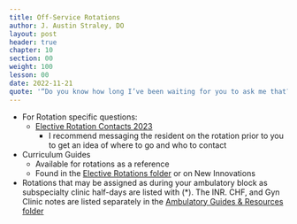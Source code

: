 ```yaml
---
title: Off-Service Rotations
author: J. Austin Straley, DO
layout: post
header: true
chapter: 10
section: 00
weight: 100
lesson: 00
date: 2022-11-21
quote: '“Do you know how long I’ve been waiting for you to ask me that?”'
---
```


- For Rotation specific questions:
	- [Elective Rotation Contacts 2023][1]
		- I recommend messaging the resident on the rotation prior to you to get an idea of where to go and who to contact
- Curriculum Guides
	- Available for rotations as a reference
	- Found in the [Elective Rotations folder][2] or on New Innovations 
- Rotations that may be assigned as during your ambulatory block as subspecialty clinic half-days are listed with (*). The INR. CHF, and Gyn Clinic notes are listed separately in the [Ambulatory Guides & Resources folder][3]

[1]: https://camcorg.sharepoint.com/:x:/r/sites/DPT_IAM_Internal_Medicine_Program_26296-Residents/Shared%20Documents/Residents/Elective%20Rotations/Elective%20Rotation%20Contacts%202022.xls?d=w6c9400520d494c408b880345b049f24d&csf=1&web=1&e=leoOfZ 
[2]: https://camcorg.sharepoint.com/:f:/r/sites/DPT_IAM_Internal_Medicine_Program_26296-Residents/Shared%20Documents/Residents/Elective%20Rotations?csf=1&web=1&e=cnnc4s
[3]: https://camcorg.sharepoint.com/:f:/r/sites/DPT_IAM_Internal_Medicine_Program_26296-Residents/Shared%20Documents/Residents/Ambulatory%20Guides%20%26%20Resources?csf=1&web=1&e=xtW79S